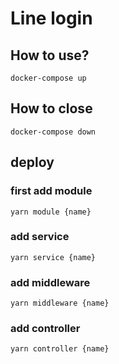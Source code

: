 # Line login

## How to use?

`docker-compose up`

## How to close

`docker-compose down`

## deploy

### first add module

`yarn module {name}`

### add service

`yarn service {name}`

### add middleware

`yarn middleware {name}`

### add controller

`yarn controller {name}`
